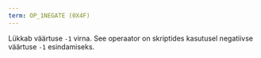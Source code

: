 ```yaml
---
term: OP_1NEGATE (0X4F)
---
```


Lükkab väärtuse `-1` virna. See operaator on skriptides kasutusel negatiivse väärtuse `-1` esindamiseks.